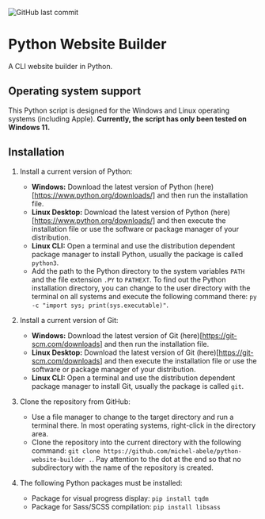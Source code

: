 ![GitHub last commit](https://img.shields.io/github/last-commit/michel-abele/python-website-builder?style=for-the-badge)

# Python Website Builder
A CLI website builder in Python.

## Operating system support

This Python script is designed for the Windows and Linux operating systems (including Apple).
**Currently, the script has only been tested on Windows 11.**

## Installation

1. Install a current version of Python:
    - **Windows:** Download the latest version of Python (here)[https://www.python.org/downloads/] and then run the installation file.
    - **Linux Desktop:** Download the latest version of Python (here)[https://www.python.org/downloads/] and then execute the installation file or use the software or package manager of your distribution.
    - **Linux CLI:** Open a terminal and use the distribution dependent package manager to install Python, usually the package is called `python3`.
    - Add the path to the Python directory to the system variables `PATH` and the file extension `.PY` to `PATHEXT`. To find out the Python installation directory, you can change to the user directory with the terminal on all systems and execute the following command there: `py -c "import sys; print(sys.executable)"`.

1. Install a current version of Git:
    - **Windows:** Download the latest version of Git (here)[https://git-scm.com/downloads] and then run the installation file.
    - **Linux Desktop:** Download the latest version of Git (here)[https://git-scm.com/downloads] and then execute the installation file or use the software or package manager of your distribution.
    - **Linux CLI:** Open a terminal and use the distribution dependent package manager to install Git, usually the package is called `git`.

1. Clone the repository from GitHub:
    - Use a file manager to change to the target directory and run a terminal there. In most operating systems, right-click in the directory area.
    - Clone the repository into the current directory with the following command: `git clone https://github.com/michel-abele/python-website-builder .`. Pay attention to the dot at the end so that no subdirectory with the name of the repository is created.

1. The following Python packages must be installed:
    - Package for visual progress display: `pip install tqdm`
    - Package for Sass/SCSS compilation: `pip install libsass`

